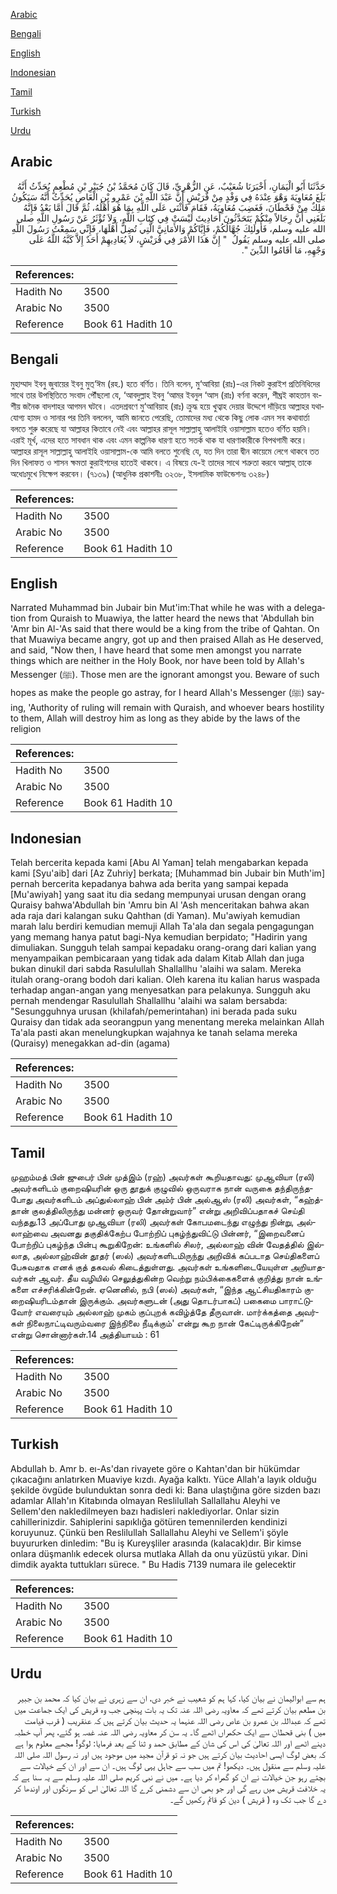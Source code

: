 [Arabic](#arabic)

[Bengali](#bengali)

[English](#english)

[Indonesian](#indonesian)

[Tamil](#tamil)

[Turkish](#turkish)

[Urdu](#urdu)

## Arabic


<div dir="rtl" lang="ar" style={{fontSize:'larger',backgroundColor:'#f8f9fa',padding:20}}>
حَدَّثَنَا أَبُو الْيَمَانِ، أَخْبَرَنَا شُعَيْبٌ، عَنِ الزُّهْرِيِّ، قَالَ كَانَ مُحَمَّدُ بْنُ جُبَيْرِ بْنِ مُطْعِمٍ يُحَدِّثُ أَنَّهُ بَلَغَ مُعَاوِيَةَ وَهْوَ عِنْدَهُ فِي وَفْدٍ مِنْ قُرَيْشٍ أَنَّ عَبْدَ اللَّهِ بْنَ عَمْرِو بْنِ الْعَاصِ يُحَدِّثُ أَنَّهُ سَيَكُونُ مَلِكٌ مِنْ قَحْطَانَ، فَغَضِبَ مُعَاوِيَةُ، فَقَامَ فَأَثْنَى عَلَى اللَّهِ بِمَا هُوَ أَهْلُهُ، ثُمَّ قَالَ أَمَّا بَعْدُ فَإِنَّهُ بَلَغَنِي أَنَّ رِجَالاً مِنْكُمْ يَتَحَدَّثُونَ أَحَادِيثَ لَيْسَتْ فِي كِتَابِ اللَّهِ، وَلاَ تُؤْثَرُ عَنْ رَسُولِ اللَّهِ صلى الله عليه وسلم، فَأُولَئِكَ جُهَّالُكُمْ، فَإِيَّاكُمْ وَالأَمَانِيَّ الَّتِي تُضِلُّ أَهْلَهَا، فَإِنِّي سَمِعْتُ رَسُولَ اللَّهِ صلى الله عليه وسلم يَقُولُ ‏ "‏ إِنَّ هَذَا الأَمْرَ فِي قُرَيْشٍ، لاَ يُعَادِيهِمْ أَحَدٌ إِلاَّ كَبَّهُ اللَّهُ عَلَى وَجْهِهِ، مَا أَقَامُوا الدِّينَ ‏"‏‏.‏
</div>
<div style={{backgroundColor:'#f8f9fa',padding:20, marginBottom: 10}}><table> <thead> <tr> <th>References:</th> <th></th> </tr> </thead> <tbody><tr><td>Hadith No</td><td>3500</td></tr><tr><td>Arabic No</td><td>3500</td></tr><tr><td>Reference</td><td>Book 61 Hadith 10</td></tr></tbody></table></div>

## Bengali


<div dir="ltr" lang="bn" style={{fontSize:'larger',backgroundColor:'#f8f9fa',padding:20}}>
মুহাম্মাদ ইবনু জুবায়ের ইবনু মুত্‘ঈম (রহ.) হতে বর্ণিত। তিনি বলেন, মু‘আবিয়া (রাঃ)-এর নিকট কুরাইশ প্রতিনিধিদের সাথে তার উপস্থিতিতে সংবাদ পৌঁছলো যে, ‘আবদুল্লাহ ইবনু ‘আমর ইবনুল ‘আস (রাঃ) বর্ণনা করেন, শীঘ্রই কাহতান বংশীয় জনৈক বাদশাহর আগমন ঘটবে। এতদশ্রবণে মু‘আবিয়াহ (রাঃ) ক্রুদ্ধ হয়ে খুত্বাহ দেয়ার উদ্দেশে দাঁড়িয়ে আল্লাহর যথাযোগ্য হামদ ও সানার পর তিনি বললেন, আমি জানতে পেরেছি, তোমাদের মধ্য থেকে কিছু লোক এমন সব কথাবার্তা বলতে শুরু করেছে যা আল্লাহর কিতাবে নেই এবং আল্লাহর রাসূল সাল্লাল্লাহু আলাইহি ওয়াসাল্লাম হতেও বর্ণিত হয়নি। এরাই মূর্খ, এদের হতে সাবধান থাক এবং এমন কাল্পনিক ধারণা হতে সতর্ক থাক যা ধারণাকারীকে বিপথগামী করে। আল্লাহর রাসূল সাল্লাল্লাহু আলাইহি ওয়াসাল্লাম-কে আমি বলতে শুনেছি যে, যত দিন তারা দ্বীন কায়েমে লেগে থাকবে তত দিন খিলাফত ও শাসন ক্ষমতা কুরাইশদের হাতেই থাকবে। এ বিষয়ে যে-ই তাদের সাথে শত্রুতা করবে আল্লাহ্ তাকে অধোঃমুখে নিক্ষেপ করবেন। (৭১৩৯) (আধুনিক প্রকাশনীঃ ৩২৩৮, ইসলামিক ফাউন্ডেশনঃ ৩২৪৮)
</div>
<div style={{backgroundColor:'#f8f9fa',padding:20, marginBottom: 10}}><table> <thead> <tr> <th>References:</th> <th></th> </tr> </thead> <tbody><tr><td>Hadith No</td><td>3500</td></tr><tr><td>Arabic No</td><td>3500</td></tr><tr><td>Reference</td><td>Book 61 Hadith 10</td></tr></tbody></table></div>

## English


<div dir="ltr" lang="en" style={{fontSize:'larger',backgroundColor:'#f8f9fa',padding:20}}>
Narrated Muhammad bin Jubair bin Mut'im:That while he was with a delegation from Quraish to Muawiya, the latter heard the news that 'Abdullah bin 'Amr bin Al-'As said that there would be a king from the tribe of Qahtan. On that Muawiya became angry, got up and then praised Allah as He deserved, and said, "Now then, I have heard that some men amongst you narrate things which are neither in the Holy Book, nor have been told by Allah's Messenger (ﷺ). Those men are the ignorant amongst you. Beware of such hopes as make the people go astray, for I heard Allah's Messenger (ﷺ) saying, 'Authority of ruling will remain with Quraish, and whoever bears hostility to them, Allah will destroy him as long as they abide by the laws of the religion
</div>
<div style={{backgroundColor:'#f8f9fa',padding:20, marginBottom: 10}}><table> <thead> <tr> <th>References:</th> <th></th> </tr> </thead> <tbody><tr><td>Hadith No</td><td>3500</td></tr><tr><td>Arabic No</td><td>3500</td></tr><tr><td>Reference</td><td>Book 61 Hadith 10</td></tr></tbody></table></div>

## Indonesian


<div dir="ltr" lang="id" style={{fontSize:'larger',backgroundColor:'#f8f9fa',padding:20}}>
Telah bercerita kepada kami [Abu Al Yaman] telah mengabarkan kepada kami [Syu'aib] dari [Az Zuhriy] berkata; [Muhammad bin Jubair bin Muth'im] pernah bercerita kepadanya bahwa ada berita yang sampai kepada [Mu'awiyah] yang saat itu dia sedang mempunyai urusan dengan orang Quraisy bahwa'Abdullah bin 'Amru bin Al 'Ash menceritakan bahwa akan ada raja dari kalangan suku Qahthan (di Yaman). Mu'awiyah kemudian marah lalu berdiri kemudian memuji Allah Ta'ala dan segala pengagungan yang memang hanya patut bagi-Nya kemudian berpidato; "Hadirin yang dimuliakan. Sungguh telah sampai kepadaku orang-orang dari kalian yang menyampaikan pembicaraan yang tidak ada dalam Kitab Allah dan juga bukan dinukil dari sabda Rasulullah Shallallhu 'alaihi wa salam. Mereka itulah orang-orang bodoh dari kalian. Oleh karena itu kalian harus waspada terhadap angan-angan yang menyesatkan para pelakunya. Sungguh aku pernah mendengar Rasulullah Shallallhu 'alaihi wa salam bersabda: "Sesungguhnya urusan (khilafah/pemerintahan) ini berada pada suku Quraisy dan tidak ada seorangpun yang menentang mereka melainkan Allah Ta'ala pasti akan menelungkupkan wajahnya ke tanah selama mereka (Quraisy) menegakkan ad-din (agama)
</div>
<div style={{backgroundColor:'#f8f9fa',padding:20, marginBottom: 10}}><table> <thead> <tr> <th>References:</th> <th></th> </tr> </thead> <tbody><tr><td>Hadith No</td><td>3500</td></tr><tr><td>Arabic No</td><td>3500</td></tr><tr><td>Reference</td><td>Book 61 Hadith 10</td></tr></tbody></table></div>

## Tamil


<div dir="ltr" lang="ta" style={{fontSize:'larger',backgroundColor:'#f8f9fa',padding:20}}>
முஹம்மத் பின் ஜுபைர் பின் முத்இம் (ரஹ்) அவர்கள் கூறியதாவது: முஆவியா (ரலி) அவர்களிடம் குறைஷியரின் ஒரு தூதுக் குழுவில் ஒருவராக நான் வருகை தந்திருந்தபோது அவர்களிடம் அப்துல்லாஹ் பின் அம்ர் பின் அல்ஆஸ் (ரலி) அவர்கள், “கஹ்த்தான் குலத்திலிருந்து மன்னர் ஒருவர் தோன்றுவார்” என்று அறிவிப்பதாகச் செய்தி வந்தது.13 அப்போது முஆவியா (ரலி) அவர்கள் கோபமடைந்து எழுந்து நின்று, அல்லாஹ்வை அவனது தகுதிக்கேற்ப போற்றிப் புகழ்ந்துவிட்டு பின்னர், “இறைவனைப் போற்றிப் புகழ்ந்த பின்பு கூறுகிறேன்: உங்களில் சிலர், அல்லாஹ் வின் வேதத்தில் இல்லாத, அல்லாஹ்வின் தூதர் (ஸல்) அவர்களிடமிருந்து அறிவிக் கப்படாத செய்திகளைப் பேசுவதாக எனக் குத் தகவல் கிடைத்துள்ளது. அவர்கள் உங்களிடையேயுள்ள அறியாதவர்கள் ஆவர். தீய வழியில் செலுத்துகின்ற வெற்று நம்பிக்கைகளைக் குறித்து நான் உங்களை எச்சரிக்கின்றேன். ஏனெனில், நபி (ஸல்) அவர்கள், “இந்த ஆட்சியதிகாரம் குறைஷியரிடம்தான் இருக்கும். அவர்களுடன் (அது தொடர்பாகப்) பகைமை பாராட்டுவோர் எவரையும் அல்லாஹ் முகம் குப்புறக் கவிழ்த்தே தீருவான். மார்க்கத்தை அவர்கள் நிலைநாட்டிவரும்வரை இந்நிலை நீடிக்கும்' என்று கூற நான் கேட்டிருக்கிறேன்” என்று சொன்னார்கள்.14 அத்தியாயம் : 61
</div>
<div style={{backgroundColor:'#f8f9fa',padding:20, marginBottom: 10}}><table> <thead> <tr> <th>References:</th> <th></th> </tr> </thead> <tbody><tr><td>Hadith No</td><td>3500</td></tr><tr><td>Arabic No</td><td>3500</td></tr><tr><td>Reference</td><td>Book 61 Hadith 10</td></tr></tbody></table></div>

## Turkish


<div dir="ltr" lang="tr" style={{fontSize:'larger',backgroundColor:'#f8f9fa',padding:20}}>
Abdullah b. Amr b. eı-As'dan rivayete göre o Kahtan'dan bir hükümdar çıkacağını anlatırken Muaviye kızdı. Ayağa kalktı. Yüce Allah'a layık olduğu şekilde övgüde bulunduktan sonra dedi ki: Bana ulaştığına göre sizden bazı adamlar Allah'ın Kitabında olmayan Reslilullah Sallallahu Aleyhi ve Sellem'den nakledilmeyen bazı hadisleri naklediyorlar. Onlar sizin cahillerinizdir. Sahiplerini sapıklığa götüren temennilerden kendinizi koruyunuz. Çünkü ben Reslilullah Sallallahu Aleyhi ve Sellem'i şöyle buyururken dinledim: "Bu iş Kureyşliler arasında (kalacak)dır. Bir kimse onlara düşmanlık edecek olursa mutlaka Allah da onu yüzüstü yıkar. Dini dimdik ayakta tuttukları sürece. " Bu Hadis 7139 numara ile gelecektir
</div>
<div style={{backgroundColor:'#f8f9fa',padding:20, marginBottom: 10}}><table> <thead> <tr> <th>References:</th> <th></th> </tr> </thead> <tbody><tr><td>Hadith No</td><td>3500</td></tr><tr><td>Arabic No</td><td>3500</td></tr><tr><td>Reference</td><td>Book 61 Hadith 10</td></tr></tbody></table></div>

## Urdu


<div dir="rtl" lang="ur" style={{fontSize:'larger',backgroundColor:'#f8f9fa',padding:20}}>
ہم سے ابوالیمان نے بیان کیا، کہا ہم کو شعیب نے خبر دی، ان سے زہری نے بیان کیا کہ محمد بن جبیر بن مطعم بیان کرتے تھے کہ معاویہ رضی اللہ عنہ تک یہ بات پہنچی جب وہ قریش کی ایک جماعت میں تھے کہ عبداللہ بن عمرو بن عاص رضی اللہ عنہما یہ حدیث بیان کرتے ہیں کہ عنقریب ( قرب قیامت میں ) بنی قحطان سے ایک حکمراں اٹھے گا۔ یہ سن کر معاویہ رضی اللہ عنہ غصہ ہو گئے، پھر آپ خطبہ دینے اٹھے اور اللہ تعالیٰ کی اس کی شان کے مطابق حمد و ثنا کے بعد فرمایا: لوگو! مجھے معلوم ہوا ہے کہ بعض لوگ ایسی احادیث بیان کرتے ہیں جو نہ تو قرآن مجید میں موجود ہیں اور نہ رسول اللہ صلی اللہ علیہ وسلم سے منقول ہیں۔ دیکھو! تم میں سب سے جاہل یہی لوگ ہیں۔ ان سے اور ان کے خیالات سے بچتے رہو جن خیالات نے ان کو گمراہ کر دیا ہے۔ میں نے نبی کریم صلی اللہ علیہ وسلم سے یہ سنا ہے کہ یہ خلافت قریش میں رہے گی اور جو بھی ان سے دشمنی کرے گا اللہ تعالیٰ اس کو سرنگوں اور اوندھا کر دے گا جب تک وہ ( قریش ) دین کو قائم رکھیں گے۔
</div>
<div style={{backgroundColor:'#f8f9fa',padding:20, marginBottom: 10}}><table> <thead> <tr> <th>References:</th> <th></th> </tr> </thead> <tbody><tr><td>Hadith No</td><td>3500</td></tr><tr><td>Arabic No</td><td>3500</td></tr><tr><td>Reference</td><td>Book 61 Hadith 10</td></tr></tbody></table></div>